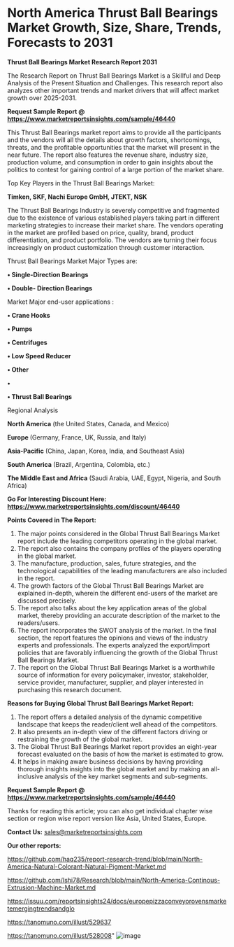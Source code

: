 # North America Thrust Ball Bearings Market Growth, Size, Share, Trends, Forecasts to 2031

<strong>Thrust Ball Bearings Market Research Report 2031</strong>

The Research Report on Thrust Ball Bearings Market is a Skillful and Deep Analysis of the Present Situation and Challenges. This research report also analyzes other important trends and market drivers that will affect market growth over 2025-2031.

<strong>Request Sample Report @ <a href=https://www.marketreportsinsights.com/sample/46440>https://www.marketreportsinsights.com/sample/46440</a></strong>

This Thrust Ball Bearings market report aims to provide all the participants and the vendors will all the details about growth factors, shortcomings, threats, and the profitable opportunities that the market will present in the near future. The report also features the revenue share, industry size, production volume, and consumption in order to gain insights about the politics to contest for gaining control of a large portion of the market share.

Top Key Players in the Thrust Ball Bearings Market:

<strong>Timken, SKF, Nachi Europe GmbH, JTEKT, NSK</strong>

The Thrust Ball Bearings Industry is severely competitive and fragmented due to the existence of various established players taking part in different marketing strategies to increase their market share. The vendors operating in the market are profiled based on price, quality, brand, product differentiation, and product portfolio. The vendors are turning their focus increasingly on product customization through customer interaction.

Thrust Ball Bearings Market Major Types are:

<strong>•  Single-Direction Bearings

•  Double- Direction Bearings</strong>

Market Major end-user applications :

<strong>•  Crane Hooks

•  Pumps

•  Centrifuges

•  Low Speed Reducer

•  Other

•  

•  Thrust Ball Bearings</strong>

Regional Analysis

</u><strong><b>North America</b></strong> (the United States, Canada, and Mexico)

<strong><b>Europe </b></strong>(Germany, France, UK, Russia, and Italy)

<strong><b>Asia-Pacific</b></strong> (China, Japan, Korea, India, and Southeast Asia)

<strong><b>South America</b></strong> (Brazil, Argentina, Colombia, etc.)

<strong><b>The Middle East and Africa</b></strong> (Saudi Arabia, UAE, Egypt, Nigeria, and South Africa)

<strong>Go For Interesting Discount Here: <a href=https://www.marketreportsinsights.com/discount/46440>https://www.marketreportsinsights.com/discount/46440</a></strong>

<strong>Points Covered in The Report:</strong>
<ol>
  <li>The major points considered in the Global Thrust Ball Bearings Market report include the leading competitors operating in the global market.</li>
  <li>The report also contains the company profiles of the players operating in the global market.</li>
  <li>The manufacture, production, sales, future strategies, and the technological capabilities of the leading manufacturers are also included in the report.</li>
  <li>The growth factors of the Global Thrust Ball Bearings Market are explained in-depth, wherein the different end-users of the market are discussed precisely.</li>
  <li>The report also talks about the key application areas of the global market, thereby providing an accurate description of the market to the readers/users.</li>
  <li>The report incorporates the SWOT analysis of the market. In the final section, the report features the opinions and views of the industry experts and professionals. The experts analyzed the export/import policies that are favorably influencing the growth of the Global Thrust Ball Bearings Market.</li>
  <li>The report on the Global Thrust Ball Bearings Market is a worthwhile source of information for every policymaker, investor, stakeholder, service provider, manufacturer, supplier, and player interested in purchasing this research document.</li>
</ol>
<strong>Reasons for Buying Global Thrust Ball Bearings Market Report:</strong>

<ol>
  <li>The report offers a detailed analysis of the dynamic competitive landscape that keeps the reader/client well ahead of the competitors.</li>
  <li>It also presents an in-depth view of the different factors driving or restraining the growth of the global market.</li>
  <li>The Global Thrust Ball Bearings Market report provides an eight-year forecast evaluated on the basis of how the market is estimated to grow.</li>
  <li>It helps in making aware business decisions by having providing thorough insights insights into the global market and by making an all-inclusive analysis of the key market segments and sub-segments.</li>
</ol>
<strong>Request Sample Report @ <a href=https://www.marketreportsinsights.com/sample/46440>https://www.marketreportsinsights.com/sample/46440</a></strong>


Thanks for reading this article; you can also get individual chapter wise section or region wise report version like Asia, United States, Europe.

<strong>Contact Us:</strong>
sales@marketreportsinsights.com

<strong>Our other reports:</strong>

<a href=https://github.com/haq235/report-research-trend/blob/main/North-America-Natural-Colorant-Natural-Pigment-Market.md>https://github.com/haq235/report-research-trend/blob/main/North-America-Natural-Colorant-Natural-Pigment-Market.md</a>

<a href=https://github.com/Ishi78/Research/blob/main/North-America-Continous-Extrusion-Machine-Market.md>https://github.com/Ishi78/Research/blob/main/North-America-Continous-Extrusion-Machine-Market.md</a>

<a href=https://issuu.com/reportsinsights24/docs/europepizzaconveyorovensmarketemergingtrendsandglo>https://issuu.com/reportsinsights24/docs/europepizzaconveyorovensmarketemergingtrendsandglo</a>

<a href=https://tanomuno.com/illust/529637>https://tanomuno.com/illust/529637</a>

<a href=https://tanomuno.com/illust/528008>https://tanomuno.com/illust/528008</a>"
![image](https://github.com/user-attachments/assets/d35b5521-5b2a-40f9-90fc-282abaeabae4)
